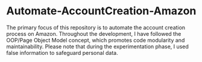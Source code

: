 # Automate-AccountCreation-Amazon
The primary focus of this repository is to automate the account creation process on Amazon. Throughout the development, I have followed the OOP/Page Object Model concept, which promotes code modularity and maintainability. Please note that during the experimentation phase, I used false information to safeguard personal data.
